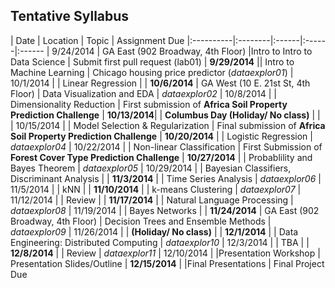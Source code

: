 ## Tentative Syllabus

| Date      | Location | Topic | Assignment Due 
|:----------|:--------|:------|:------|:------
| 9/24/2014 | GA East (902 Broadway, 4th Floor) |Intro to Intro to Data Science | Submit first pull request (lab01)
| **9/29/2014** || Intro to Machine Learning | Chicago housing price predictor (*dataexplor01*)
| 10/1/2014  | | Linear Regression | 
| **10/6/2014** | GA West (10 E. 21st St, 4th Floor) | Data Visualization and EDA | *dataexplor02*
| 10/8/2014  | | Dimensionality Reduction | First submission of **Africa Soil Property Prediction Challenge**
| **10/13/2014**| | **Columbus Day (Holiday/ No class)** | |
| 10/15/2014 | | Model Selection & Regularization | Final submission of **Africa Soil Property Prediction Challenge**
| **10/20/2014** | | Logistic Regression | *dataexplor04*
| 10/22/2014 | | Non-linear Classification | First Submission of **Forest Cover Type Prediction Challenge**
| **10/27/2014** | | Probablility and Bayes Theorem | *dataexplor05*
| 10/29/2014 | | Bayesian Classifiers, Discriminant Analysis | 
| **11/3/2014**  | | Time Series Analysis | *dataexplor06*
| 11/5/2014 | | kNN | 
| **11/10/2014** | | k-means Clustering | *dataexplor07*
| 11/12/2014 | | Review | 
| **11/17/2014** | | Natural Language Processing | *dataexplor08*
| 11/19/2014 | | Bayes Networks | 
| **11/24/2014** | GA East (902 Broadway, 4th Floor) | Decision Trees and Ensemble Methods | *dataexplor09*
| 11/26/2014 | | **(Holiday/ No class)** |
| **12/1/2014** | | Data Engineering: Distributed Computing | *dataexplor10*
| 12/3/2014  | | TBA | 
| **12/8/2014**  | | Review | *dataexplor11*
| 12/10/2014  | |Presentation Workshop | Presentation Slides/Outline
| **12/15/2014** | |Final Presentations | Final Project Due
